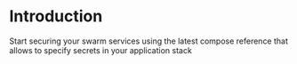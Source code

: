 # Introduction

Start securing your swarm services using the latest compose reference that allows to specify secrets in your application stack
